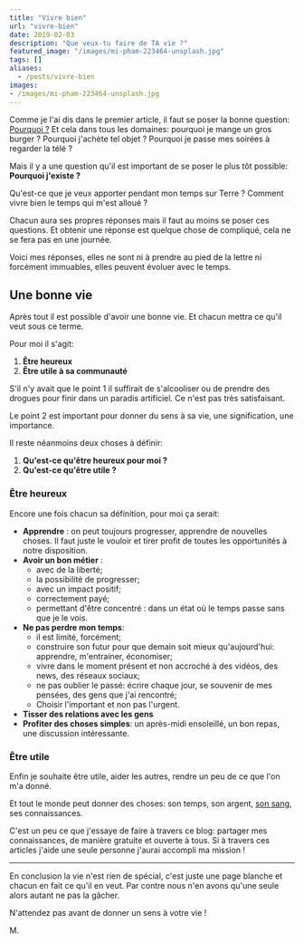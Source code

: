 ```yaml
---
title: "Vivre bien"
url: "vivre-bien"
date: 2019-02-03
description: "Que veux-tu faire de TA vie ?"
featured_image: "/images/mi-pham-223464-unsplash.jpg"
tags: []
aliases:
  - /posts/vivre-bien
images:
- /images/mi-pham-223464-unsplash.jpg
---
```


Comme je l'ai dis dans le premier article, il faut se poser la bonne question: [Pourquoi ?](https://vivrebien.fr/pourquoi/) Et cela dans tous les domaines: pourquoi je mange un gros burger ? Pourquoi j'achète tel objet ? Pourquoi je passe mes soirées à regarder la télé ?

Mais il y a une question qu'il est important de se poser le plus tôt possible: **Pourquoi j'existe ?**
<!--more-->
Qu'est-ce que je veux apporter pendant mon temps sur Terre ? Comment vivre bien le temps qui m'est alloué ?

Chacun aura ses propres réponses mais il faut au moins se poser ces questions. Et obtenir une réponse est quelque chose de compliqué, cela ne se fera pas en une journée.

Voici mes réponses, elles ne sont ni à prendre au pied de la lettre ni forcément immuables, elles peuvent évoluer avec le temps.

## Une bonne vie

Après tout il est possible d'avoir une bonne vie. Et chacun mettra ce qu'il veut sous ce terme.

Pour moi il s'agit:

1. **Être heureux**
2. **Être utile à sa communauté**

S'il n'y avait que le point 1 il suffirait de s'alcooliser ou de prendre des drogues pour finir dans un paradis artificiel. Ce n'est pas très satisfaisant.

Le point 2 est important pour donner du sens à sa vie, une signification, une importance.

Il reste néanmoins deux choses à définir:

1. **Qu'est-ce qu'être heureux pour moi ?**
2. **Qu'est-ce qu'être utile ?**

### Être heureux

Encore une fois chacun sa définition, pour moi ça serait:

* **Apprendre** : on peut toujours progresser, apprendre de nouvelles choses. Il faut juste le vouloir et tirer profit de toutes les opportunités à notre disposition.
* **Avoir un bon métier** :
  * avec de la liberté;
  * la possibilité de progresser;
  * avec un impact positif;
  * correctement payé;
  * permettant d'être concentré : dans un état où le temps passe sans que je le vois.
* **Ne pas perdre mon temps**:
  * il est limité, forcément;
  * construire son futur pour que demain soit mieux qu'aujourd'hui: apprendre, m'entrainer, économiser;
  * vivre dans le moment présent et non accroché à des vidéos, des news, des réseaux sociaux;
  * ne pas oublier le passé: écrire chaque jour, se souvenir de mes pensées, des gens que j'ai rencontré;
  * Choisir l'important et non pas l'urgent.
* **Tisser des relations avec les gens**
* **Profiter des choses simples**: un après-midi ensoleillé, un bon repas, une discussion intéressante.

### Être utile

Enfin je souhaite être utile, aider les autres, rendre un peu de ce que l'on m'a donné.

Et tout le monde peut donner des choses: son temps, son argent, [son sang](https://dondesang.efs.sante.fr/), ses connaissances.

C'est un peu ce que j'essaye de faire à travers ce blog: partager mes connaissances, de manière gratuite et ouverte à tous. Si à travers ces articles j'aide une seule personne j'aurai accompli ma mission !

---

En conclusion la vie n'est rien de spécial, c'est juste une page blanche et chacun en fait ce qu'il en veut. Par contre nous n'en avons qu'une seule alors autant ne pas la gâcher.

N'attendez pas avant de donner un sens à votre vie !

M.
